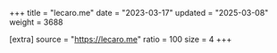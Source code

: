 +++
title = "lecaro.me"
date = "2023-03-17"
updated = "2025-03-08"
weight = 3688

[extra]
source = "https://lecaro.me"
ratio = 100
size = 4
+++
